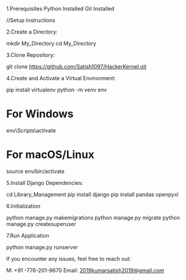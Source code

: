 1.Prerequisites
Python Installed
Git Installed

//Setup Instructions

2.Create a Directory: 

mkdir My_Directory
cd My_Directory

3.Clone Repository:

git clone https://github.com/Satish1097/HackerKernel.git

4.Create and Activate a Virtual Environment:

pip install virtualenv
python -m venv env
# For Windows
env\Scripts\activate
# For macOS/Linux
source env/bin/activate


5.Install Django Dependencies:

cd Library_Management
pip install django
pip install pandas openpyxl

6.Initialization

python manage.py makemigrations
python manage.py migrate
python manage.py createsuperuser

7.Run Application

python manage.py runserver

If you encounter any issues, feel free to reach out:

M: +91 -776-201-9670
Email: 2019kumarsatish2019@gmail.com


